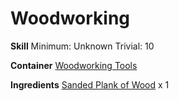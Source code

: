 <!-- TITLE: Wooden Rod -->
<!-- SUBTITLE:  -->
# Woodworking
**Skill**
Minimum: Unknown
Trivial: 10

**Container**
[Woodworking Tools](woodworking-tools)

**Ingredients**
[Sanded Plank of Wood](sanded-plank-of-wood) x 1